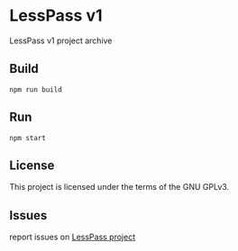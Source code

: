 # LessPass v1

LessPass v1 project archive

## Build

    npm run build

## Run

    npm start

## License

This project is licensed under the terms of the GNU GPLv3.


## Issues

report issues on [LessPass project](https://github.com/lesspass/lesspass/issues)
